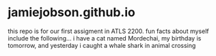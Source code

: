 # jamiejobson.github.io


this repo is for our first assigment in ATLS 2200.
fun facts about myself include the following...
i have a cat named Mordechai,
my birthday is tomorrow,
and yesterday i caught a whale shark in animal crossing
